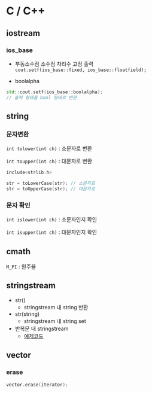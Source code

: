 # C / C++ 

## iostream

### ios_base

- 부동소수점 소수점 자리수 고정 출력   
    `cout.setf(ios_base::fixed, ios_base::floatfield);`

- boolalpha 
``` cpp
std::cout.setf(ios_base::boolalpha);
// 출력 형태를 bool 형태로 변환
```

## string

### 문자변환
`int tolower(int ch)` : 소문자로 변환   

`int toupper(int ch)` : 대문자로 변환

``` cpp
include<strlib.h>

str = toLowerCase(str); // 소문자로
str = toUpperCase(str); // 대문자로
```

### 문자 확인
`int islower(int ch)` : 소문자인지 확인

`int isupper(int ch)` : 대문자인지 확인

## cmath

`M_PI` : 원주율

## stringstream

- str()
  - stringstream 내 string 반환
- str(string)
  - stringstream 내 string set
- 반복문 내 stringstream
  - [예제코드](https://github.com/AndroChung/Study/blob/175c4886172eca40d2eabce6f8162338f430b5b3/C%2C%20C%2B%2B/C%2B%2B/src/stringstream.cpp#L1C1-L29C14)

## vector

### erase
``` cpp
vector.erase(iterator);
```
